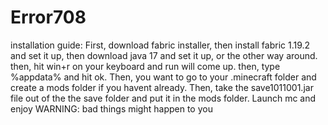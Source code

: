 # Error708

installation guide:
First, download fabric installer, then install fabric 1.19.2 and set it up, then download java 17 and set it up, or the other way around.
then, hit win+r on your keyboard and run will come up. then, type %appdata% and hit ok. 
Then, you want to go to your .minecraft folder and create a mods folder if you havent already.
Then, take the save1011001.jar file out of the the save folder and put it in the mods folder.
Launch mc and enjoy
WARNING: bad things might happen to you
